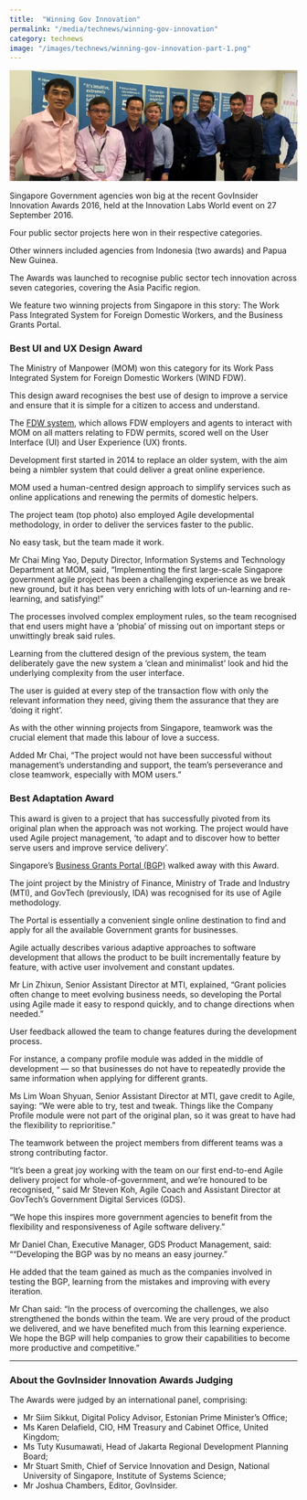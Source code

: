 ```yaml
---
title:  "Winning Gov Innovation"
permalink: "/media/technews/winning-gov-innovation"
category: technews
image: "/images/technews/winning-gov-innovation-part-1.png"
---
```


![Winning Gov Innovation](/images/technews/winning-gov-innovation-part-1.png)

Singapore Government agencies won big at the recent GovInsider Innovation Awards 2016, held at the Innovation Labs World event on 27 September 2016.

Four public sector projects here won in their respective categories.

Other winners included agencies from Indonesia (two awards) and Papua New Guinea.

The Awards was launched to recognise public sector tech innovation across seven categories, covering the Asia Pacific region.

We feature two winning projects from Singapore in this story: The Work Pass Integrated System for Foreign Domestic Workers, and the Business Grants Portal.

### **Best UI and UX Design Award**
The Ministry of Manpower (MOM) won this category for its Work Pass Integrated System for Foreign Domestic Workers (WIND FDW).

This design award recognises the best use of design to improve a service and ensure that it is simple for a citizen to access and understand.

The [FDW system](https://www.mom.gov.sg/eservices/services/wp-online-for-employers-of-fdws), which allows FDW employers and agents to interact with MOM on all matters relating to FDW permits, scored well on the User Interface (UI) and User Experience (UX) fronts.

Development first started in 2014 to replace an older system, with the aim being a nimbler system that could deliver a great online experience.

MOM used a human-centred design approach to simplify services such as online applications and renewing the permits of domestic helpers.

The project team (top photo) also employed Agile developmental methodology, in order to deliver the services faster to the public.

No easy task, but the team made it work.

Mr Chai Ming Yao, Deputy Director, Information Systems and Technology Department at MOM, said, “Implementing the first large-scale Singapore government agile project has been a challenging experience as we break new ground, but it has been very enriching with lots of un-learning and re-learning, and satisfying!”

The processes involved complex employment rules, so the team recognised that end users might have a ‘phobia’ of missing out on important steps or unwittingly break said rules.

Learning from the cluttered design of the previous system, the team deliberately gave the new system a ‘clean and minimalist’ look and hid the underlying complexity from the user interface.

The user is guided at every step of the transaction flow with only the relevant information they need, giving them the assurance that they are ‘doing it right’.

As with the other winning projects from Singapore, teamwork was the crucial element that made this labour of love a success.

Added Mr Chai, “The project would not have been successful without management’s understanding and support, the team’s perseverance and close teamwork, especially with MOM users.”

### **Best Adaptation Award**
This award is given to a project that has successfully pivoted from its original plan when the approach was not working.  The project would have used Agile project management, ‘to adapt and to discover how to better serve users and improve service delivery’.

Singapore’s [Business Grants Portal (BGP)](https://www.businessgrants.gov.sg/) walked away with this Award.

The joint project by the Ministry of Finance, Ministry of Trade and Industry (MTI), and GovTech (previously, IDA) was recognised for its use of Agile methodology.

The Portal is essentially a convenient single online destination to find and apply for all the available Government grants for businesses.

Agile actually describes various adaptive approaches to software development that allows the product to be built incrementally feature by feature, with active user involvement and constant updates.

Mr Lin Zhixun, Senior Assistant Director at MTI, explained, “Grant policies often change to meet evolving business needs, so developing the Portal using Agile made it easy to respond quickly, and to change directions when needed.”

User feedback allowed the team to change features during the development process.

For instance, a company profile module was added in the middle of development — so that businesses do not have to repeatedly provide the same information when applying for different grants.

Ms Lim Woan Shyuan, Senior Assistant Director at MTI, gave credit to Agile, saying: “We were able to try, test and tweak. Things like the Company Profile module were not part of the original plan, so it was great to have had the flexibility to reprioritise.”

The teamwork between the project members from different teams was a strong contributing factor.

“It’s been a great joy working with the team on our first end-to-end Agile delivery project for whole-of-government, and we’re honoured to be recognised, “ said Mr Steven Koh, Agile Coach and Assistant Director at GovTech’s Government Digital Services (GDS).

“We hope this inspires more government agencies to benefit from the flexibility and responsiveness of Agile software delivery.”

Mr Daniel Chan, Executive Manager, GDS Product Management, said: ““Developing the BGP was by no means an easy journey.”

He added that the team gained as much as the companies involved in testing the BGP, learning from the mistakes and improving with every iteration.

Mr Chan said: “In the process of overcoming the challenges, we also strengthened the bonds within the team.  We are very proud of the product we delivered, and we have benefited much from this learning experience. We hope the BGP will help companies to grow their capabilities to become more productive and competitive.”

---

### **About the GovInsider Innovation Awards Judging**
The Awards were judged by an international panel, comprising:

* Mr Siim Sikkut, Digital Policy Advisor, Estonian Prime Minister’s Office;
* Ms Karen Delafield, CIO, HM Treasury and Cabinet Office, United Kingdom;
* Ms Tuty Kusumawati, Head of Jakarta Regional Development Planning Board;
* Mr Stuart Smith, Chief of Service Innovation and Design, National University of Singapore, Institute of Systems Science;
* Mr Joshua Chambers, Editor, GovInsider.
